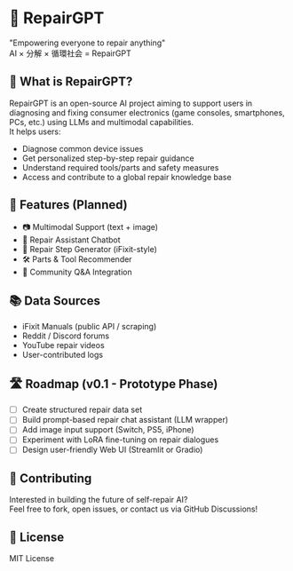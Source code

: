 # 🔧 RepairGPT

"Empowering everyone to repair anything"  
AI × 分解 × 循環社会 = RepairGPT

## 🧠 What is RepairGPT?

RepairGPT is an open-source AI project aiming to support users in diagnosing and fixing consumer electronics (game consoles, smartphones, PCs, etc.) using LLMs and multimodal capabilities.  
It helps users:
- Diagnose common device issues
- Get personalized step-by-step repair guidance
- Understand required tools/parts and safety measures
- Access and contribute to a global repair knowledge base

## 🚀 Features (Planned)

- 📷 Multimodal Support (text + image)
- 🔧 Repair Assistant Chatbot
- 🧩 Repair Step Generator (iFixit-style)
- 🛠️ Parts & Tool Recommender
- 💬 Community Q&A Integration

## 📚 Data Sources

- iFixit Manuals (public API / scraping)
- Reddit / Discord forums
- YouTube repair videos
- User-contributed logs

## 🛣️ Roadmap (v0.1 - Prototype Phase)

- [ ] Create structured repair data set
- [ ] Build prompt-based repair chat assistant (LLM wrapper)
- [ ] Add image input support (Switch, PS5, iPhone)
- [ ] Experiment with LoRA fine-tuning on repair dialogues
- [ ] Design user-friendly Web UI (Streamlit or Gradio)

## 🤝 Contributing

Interested in building the future of self-repair AI?  
Feel free to fork, open issues, or contact us via GitHub Discussions!

## 📄 License

MIT License

